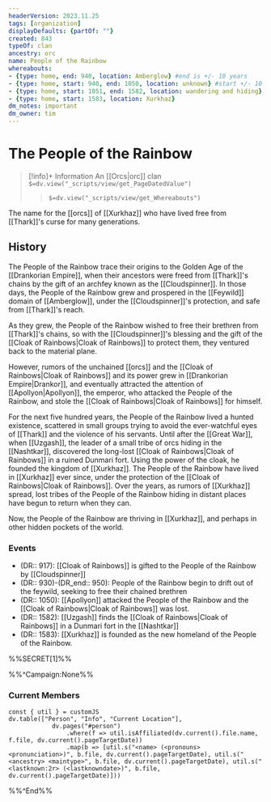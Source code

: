 ```yaml
---
headerVersion: 2023.11.25
tags: [organization]
displayDefaults: {partOf: ""}
created: 843 
typeOf: clan
ancestry: orc
name: People of the Rainbow
whereabouts: 
- {type: home, end: 940, location: Amberglow} #end is +/- 10 years
- {type: home, start: 940, end: 1050, location: unknown} #start +/- 10 years
- {type: home, start: 1051, end: 1582, location: wandering and hiding}
- {type: home, start: 1583, location: Xurkhaz}
dm_notes: important
dm_owner: tim
---
```

# The People of the Rainbow
>[!info]+ Information
> An [[Orcs|orc]] clan
> `$=dv.view("_scripts/view/get_PageDatedValue")`
>> `$=dv.view("_scripts/view/get_Whereabouts")`

The name for the [[orcs]] of [[Xurkhaz]] who have lived free from [[Thark]]'s curse for many generations.
## History

The People of the Rainbow trace their origins to the Golden Age of the [[Drankorian Empire]], when their ancestors were freed from [[Thark]]'s chains by the gift of an archfey known as the [[Cloudspinner]]. In those days, the People of the Rainbow grew and prospered in the [[Feywild]] domain of [[Amberglow]], under the [[Cloudspinner]]'s protection, and safe from [[Thark]]'s reach. 

As they grew, the People of the Rainbow wished to free their brethren from [[Thark]]'s chains, so with the [[Cloudspinner]]'s blessing and the gift of the [[Cloak of Rainbows|Cloak of Rainbows]] to protect them, they ventured back to the material plane. 

However, rumors of the unchained [[orcs]] and the [[Cloak of Rainbows|Cloak of Rainbows]] and its power grew in [[Drankorian Empire|Drankor]], and eventually attracted the attention of [[Apollyon|Apollyon]], the emperor, who attacked the People of the Rainbow, and stole the [[Cloak of Rainbows|Cloak of Rainbows]] for himself. 

For the next five hundred years, the People of the Rainbow lived a hunted existence, scattered in small groups trying to avoid the ever-watchful eyes of [[Thark]] and the violence of his servants. Until after the [[Great War]], when [[Uzgash]], the leader of a small tribe of orcs hiding in the [[Nashtkar]], discovered the long-lost [[Cloak of Rainbows|Cloak of Rainbows]] in a ruined Dunmari fort. Using the power of the cloak, he founded the kingdom of [[Xurkhaz]]. The People of the Rainbow have lived in [[Xurkhaz]] ever since, under the protection of the [[Cloak of Rainbows|Cloak of Rainbows]]. Over the years, as rumors of [[Xurkhaz]] spread, lost tribes of the People of the Rainbow hiding in distant places have begun to return when they can. 

Now, the People of the Rainbow are thriving in [[Xurkhaz]], and perhaps in other hidden pockets of the world. 
### Events
- (DR:: 917): [[Cloak of Rainbows]] is gifted to the People of the Rainbow by [[Cloudspinner]]
- (DR:: 930)-(DR_end:: 950): People of the Rainbow begin to drift out of the feywild, seeking to free their chained brethren
- (DR:: 1050): [[Apollyon]] attacked the People of the Rainbow and the [[Cloak of Rainbows|Cloak of Rainbows]] was lost.
- (DR:: 1582): [[Uzgash]] finds the [[Cloak of Rainbows|Cloak of Rainbows]] in a Dunmari fort in the [[Nashtkar]]
- (DR:: 1583): [[Xurkhaz]] is founded as the new homeland of the People of the Rainbow. 

%%SECRET[1]%%

%%^Campaign:None%%
### Current Members

```dataviewjs
const { util } = customJS
dv.table(["Person", "Info", "Current Location"], 
			dv.pages("#person")
				.where(f => util.isAffiliated(dv.current().file.name, f.file, dv.current().pageTargetDate))
				.map(b => [util.s("<name> (<pronouns> <pronunciation>)", b.file, dv.current().pageTargetDate), util.s("<ancestry> <maintype>", b.file, dv.current().pageTargetDate), util.s("<lastknown:2r> (<lastknowndate>)", b.file, dv.current().pageTargetDate)]))
```
%%^End%%